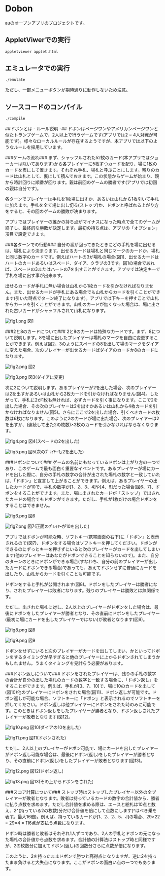 # Dobon
auのオープンアプリのプロジェクトです。

## AppletViwerでの実行
```bash
appletviewer applet.html
```

## エミュレータでの実行
```bash
./emulate
```
ただし、一部メニューボタンが期待通りに動作しないため注意。

## ソースコードのコンパイル
```bash
./compile
```

##ドボンとは - ルール説明 -##
ドボンはページワンやアメリカンページワンと似たトランプゲームで、2人以上で行うゲームです(アプリでは2 ~ 4人対戦が可能です)。様々なローカルルールが存在するようですが、本アプリでは以下のようなルールを採用しています。

###ゲームの流れ###
まず、シャッフルされた52枚のカード(本アプリではジョーカーは除いてあります)から各プレイヤーに5枚ずつカードを配り、場に1枚のカードを表にして置きます。それぞれ手札、場札と呼ぶことにします。残りのカードは山札として、裏にして積んでおきます。この状態からゲームが始まり、親から時計回りに順番が回ります。親は前回のゲームの勝者です(アプリでは初回の親は自分です)。

各ターンでプレイヤーは手札を1枚場に出すか、あるいは山札から1枚引いて手札に加えます。手札を全て場に出し切る(ストップ)か、ドボンと呼ばれる上がり方をすると、その回のゲームの勝敗が決まります。

アプリではプレイヤーの誰かの持ち点がマイナスになった時点で全てのゲームが終了し、最終的な勝敗が決定します。最初の持ち点は、アプリの「オプション」項目で設定できます。

###各ターンでの行動###
自分の番が回ってきたときにどの手札を場に出せるは、場札により決まります。出せるカードは場札と同じマークのカードか、場札と同じ数字のカードです。例えばハートの3が場札の場合(図1)、出せるカードはハートのカードあるいはスペード、ダイア、クラブの3です。図1の場合であれば、スペードの3またはハートの7を出すことができます。アプリでは決定キーで手札を場に出す事が出来ます。

出せるカードが手札に無い場合は山札から1枚カードを引かなければなりません。また、出せるカードが手札にある場合でも山札からカードを引くことができます(引いた時点でターン終了になります)。アプリでは下キーを押すことで山札からカードを引くことができます。山札のカードが無くなった場合は、場に出された古いカードがシャッフルされて山札になります。

![fig1.png](https://bitbucket.org/repo/oyXobb/images/96683184-fig1.png "図1")
図1

###2と8のカードについて###
2と8のカードは特殊なカードです。まず、8について説明します。8を場に出したプレイヤーは場札のマークを自由に変更することができます。例えば図2、3のようにスペードの8を出して場のマークをダイアに変えた場合、次のプレイヤーが出せるカードばダイアのカードか8のカードになります。

![fig2.png](https://bitbucket.org/repo/oyXobb/images/2467151967-fig2.png "図2")
図2

![fig3.png](https://bitbucket.org/repo/oyXobb/images/3731763054-fig3.png "図3\(ダイアに変更\)")
図3(ダイアに変更)

次に2について説明します。あるプレイヤーが2を出した場合、次のプレイヤーは2を出すかあるいは山札から2枚カードを引かなければなりません(図4)。したがって、手札に2が1枚も無ければ、必ずカードを引く事になります。ここで2を出した場合、その次のプレイヤーは2を出すかあるいは山札から4枚カードを引かなければなりません(図5)。さらにここで2を出した場合、引くべきカードの枚数は6枚になります。このように2のカードが場に出た場合、次のプレイヤーは2を出すか、(連続して出た2の枚数)×2枚のカードを引かなければならなくなります。

![fig4.png](https://bitbucket.org/repo/oyXobb/images/1015557540-fig4.png "図4\(スペードの2を出した\)")
図4(スペードの2を出した)

![fig5.png](https://bitbucket.org/repo/oyXobb/images/615574831-fig5.png "図5\(次のﾌﾟﾚｲﾔｰも2を出した\)")
図5(次のﾌﾟﾚｲﾔｰも2を出した)

###ドボンについて###
ゲームの名前にもなっているドボンは上がり方の一つであり、このゲームで最も面白く重要なイベントです。あるプレイヤーが場にカードを出した際に、自分の手札の数字の合計が出された場札の数字と一致していれば、「ドボン」と宣言して上がることができます。例えば、あるプレイヤーの出したカードが10で、手札の数字が[1、2、3、4]や[4、6]だった場合(図6、7)、ドボンをすることができます。また、場に出されたカードが「ストップ」で出されたカードの場合でもドボンができます。ただし、手札が1枚だけの場合ドボンをすることはできません。

![fig6.png](https://bitbucket.org/repo/oyXobb/images/1938766907-fig6.png "図6")
図6

![fig7.png](https://bitbucket.org/repo/oyXobb/images/3542392784-fig7.png "図7\(正面のﾌﾟﾚｲﾔｰが10を出した\)")
図7(正面のﾌﾟﾚｲﾔｰが10を出した)

アプリではドボンが可能な時、ソフトキー(携帯画面の右下)に「ドボン」と表示されるので(図7)、ドボンをする場合はソフトキーを押してください。ドボンができるのにずっとキーを押さずにいると次のプレイヤーがカードを出してしまいます(他のプレイヤーはあなたがドボンできることを知らないので)。また、自分のターンのときにドボンができる場合(すなわち、自分の前のプレイヤーが出したカードにドボンできる場合)であっても、あえてドボンせずに普通にカードを出したり、山札からカードを引くことも可能です。

ドボンをすると手札が公開されます(図8)。ドボンをしたプレイヤーは勝者になり、されたプレイヤーは敗者になります。残りのプレイヤーは勝敗とは無関係です。

ただし、出された場札に対し、2人以上のプレイヤーがドボンをした場合は、最後にドボンをしたプレイヤーが勝者となり、その直前にドボンをしたプレイヤー(最初に場にカードを出したプレイヤーではない)が敗者となります(図9)。

![fig8.png](https://bitbucket.org/repo/oyXobb/images/3236254135-fig8.png "図8")
図8

![fig9.png](https://bitbucket.org/repo/oyXobb/images/4038735061-fig9.png "図9")
図9

ドボンをせずにいると次のプレイヤーがカードを出してしまい、かといってドボンをするタイミングが早すぎると他のプレイヤーに上からドボンされてしまうかもしれません。うまくタイミングを見計らう必要があります。

###ドボン返しについて###
ドボンをされたプレイヤーは、残りの手札の数字の合計が自分の出した場札のカードの数字と一致する場合に、「ドボン返し」をすることができます。例えば、手札が[3、7、10]で、場に10のカードを出して(図10)他のプレイヤーにドボンをされた場合(図11)、ドボン返しが可能です。ドボン返しが可能な場合、ソフトキーに「ドボン」と表示されるのでソフトキーを押してください。ドボン返しは他プレイヤーにドボンをされた時のみに可能です。このときはドボン返しをしたプレイヤーが勝者となり、ドボン返しされたプレイヤーが敗者となります(図12)。

![fig10.png](https://bitbucket.org/repo/oyXobb/images/2755516703-fig10.png "図10\(ダイアの10を出した\)")
図10(ダイアの10を出した)

![fig11.png](https://bitbucket.org/repo/oyXobb/images/3175531293-fig11.png "図11\(ドボンされた\)")
図11(ドボンされた)

ただし、2人以上のプレイヤーがドボン可能で、場にカードを出したプレイヤーがドボン返し可能な場合は、最後にドボン(返し)をしたプレイヤーが勝者となり、その直前にドボン(返し)をしたプレイヤーが敗者となります(図13)。

![fig12.png](https://bitbucket.org/repo/oyXobb/images/3134593162-fig12.png "図12\(ドボン返し\)")
図12(ドボン返し)

![fig13.png](https://bitbucket.org/repo/oyXobb/images/3647630592-fig13.png "図13\(その上からドボンをされた\)")
図13(その上からドボンをされた)

###スコア計算について###
ストップ時はストップしたプレイヤー以外の全プレイヤーが敗者となります。敗者は持っているカードの数字の合計値から、勝者に払う点数を求めます。ただし合計値を求める際は、エースと絵札は10点と数え、2^(持っている2の枚数)分だけ合計値を倍にして点数にします(^はべき乗を表す。最大16倍)。例えば、持っているカードが[1、2、2、5、J]の場合、29×22 = 29×4 = 116点が支払う点数になります。

ドボン時は勝者と敗者はそれぞれ1人ずつであり、2人の手札とドボンの元になった場札の合計値から点数を求めます。合計値の計算法はストップ時と同様ですが、2の枚数分に加えてドボン(返し)の回数分さらに点数が倍になります。

このように、2を持ったままドボンで勝つと高得点になりますが、逆に2を持ったまま負けると大失点になります。ここがドボンの面白い点の一つでもあります。
